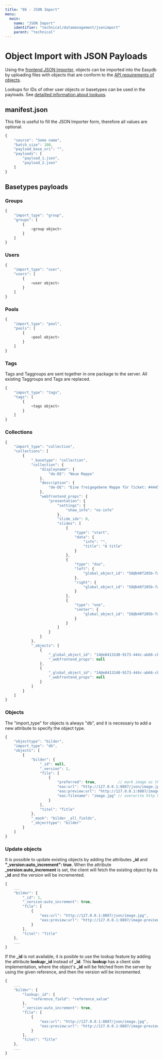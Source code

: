 ```yaml
---
title: "86 - JSON Import"
menu:
  main:
    name: "JSON Import"
    identifier: "technical/datamanagement/jsonimport"
    parent: "technical"
---
```

# Object Import with JSON Payloads

Using the [frontend JSON Importer](../../../webfrontend/datamanagement/lists/jsonimport), objects can be imported into the Easydb by uploading files with objects that are conform to the [API requirements of objects](../../types/object).

Lookups for IDs of other user objects or basetypes can be used in the payloads. See [detailled information about lookups](/en/technical/datamanagement/lookups/).

## manifest.json

This file is useful to fill the JSON Importer form, therefore all values are optional.

```javascript
{
    "source": "Some name",
    "batch_size": 100,
    "payload_base_uri": "",
    "payloads": [
        "payload_1.json",
        "payload_2.json"
    ]
}
```

## Basetypes payloads

### Groups

```javascript
{
    "import_type": "group",
    "groups": [
        {
            <group object>
        }
    ]
}
```

### Users

```javascript
{
    "import_type": "user",
    "users": [
        {
            <user object>
        }
    ]
}
```

### Pools

```javascript
{
    "import_type": "pool",
    "pools": [
        {
            <pool object>
        }
    ]
}
```

### Tags

Tags and Taggroups are sent together in one package to the server. All existing Taggroups and Tags are replaced.

```javascript
{
    "import_type": "tags",
    "tags": [
        {
            <tags object>
        }
    ]
}
```

### Collections

```javascript
{
    "import_type": "collection",
    "collections": [
        {
            "_basetype": "collection",
            "collection": {
                "displayname": {
                    "de-DE": "Neue Mappe"
                },
                "description": {
                    "de-DE": "Eine freigegebene Mappe für Ticket: #44450"
                },
                "webfrontend_props": {
                    "presentation": {
                        "settings": {
                            "show_info": "no-info"
                        },
                        "slide_idx": 0,
                        "slides": [
                            {
                                "type": "start",
                                "data": {
                                    "info": "",
                                    "title": "A title"
                                }
                            },
                            {
                                "type": "duo",
                                "left": {
                                    "global_object_id": "58@b40f205b-fa95-48cc-b9f2-dfad8fcaa641"
                                },
                                "right": {
                                    "global_object_id": "58@b40f205b-fa95-48cc-b9f2-dfad8fcaa641"
                                }
                            },
                            {
                                "type": "one",
                                "center": {
                                    "global_object_id": "58@b40f205b-fa95-48cc-b9f2-dfad8fcaa641"
                                }
                            }
                        ]
                    }
                }
            },
            "_objects": [
                {
                    "_global_object_id": "14@e84132d0-9173-444c-ab66-cbd7cce0baf4",
                    "_webfrontend_props": null
                },
                {
                    "_global_object_id": "14@e84132d0-9173-444c-ab66-cbd7cce0baf4",
                    "_webfrontend_props": null
                }
            ]
        }
    ]
}
```

### Objects

The "import_type" for objects is always "db", and it is necessary to add a new attribute to specify the object type.

```javascript
{
    "objecttype": "bilder",
    "import_type": "db",
    "objects": [
        {
            "bilder": {
                "_id": null,
                "_version": 1,
                "file": [
                    {
                        "preferred": true,          // mark image as the preview version
                        "eas:url": "http://127.0.0.1:8887/json/image.jpg",
                        "eas:preview:url": "http://127.0.0.1:8887/image-preview.jpg",
                        "eas:filename": "image.jpg" // overwrite http header
                    }
                ],
                "titel": "Title"
            },
            "_mask": "bilder__all_fields",
            "_objecttype": "bilder"
        }
    ]
}
```

### Update objects

It is possible to update existing objects by adding the attributes **_id** and **"_version:auto_increment": true**. When the attribute **_version:auto_increment** is set, the client will fetch the existing object by its **_id** and the version will be incremented.

```javascript
{
    ...
    "bilder": {
        "_id": 1,
        "_version:auto_increment": true,
        "file": [
            {
                "eas:url": "http://127.0.0.1:8887/json/image.jpg",
                "eas:preview:url": "http://127.0.0.1:8887/image-preview.jpg"
            }
        ],
        "titel": "Title"
    },
    ...
}
```

If the **_id** is not available, it is posible to use the lookup feature by adding the attribute **lookup:_id** instead of **_id**. This **lookup** has a client side implementation, where the object's **_id** will be fetched from the server by using the given reference, and then the version will be incremented.

```javascript
{
    ...
    "bilder": {
        "lookup:_id": {
            "reference_field": "reference_value"
        },
        "_version:auto_increment": true,
        "file": [
            {
                "eas:url": "http://127.0.0.1:8887/json/image.jpg",
                "eas:preview:url": "http://127.0.0.1:8887/image-preview.jpg"
            }
        ],
        "titel": "Title"
    },
    ...
}
```
